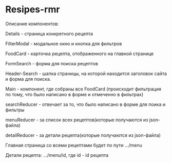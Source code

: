# Resipes-rmr

Описание компонентов: 

Details - страница конкретного рецепта

FilterModal - модальное окно и кнопка для фильтров

FoodCard - карточка рецепта, отображенного на главной странице

FormSearch - форма для поиска рецептов

Неader-Search - шапка страницы, на которой находится заголовок сайта и форма для поиска.

Main - компонент, где собраны все FoodCard (происходит фильтрация по тому, что было написано в форме и отмеченно в фильтрах)


searchReducer - отвечает за то, что было написано в форме для поика и фильтры

menuReducer - за список всех рецептов(которые получаются из json-файла)

detailReducer - за детали рецепта(которые получаются из json-файла)

Главная страница со всеми рецептами будет по пути .../menu

Детали рецепта: .../menu/id, где id - id рецепта

